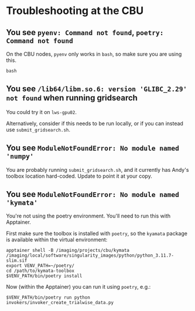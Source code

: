 # Troubleshooting at the CBU

## You see `pyenv: Command not found`, `poetry: Command not found`

On the CBU nodes, `pyenv` only works in `bash`, so make sure you are using this.
```
bash
```

## You see `/lib64/libm.so.6: version 'GLIBC_2.29' not found` when running gridsearch

You could try it on `lws-gpu02`.

Alternatively, consider if this needs to be run locally, or if you can instead use `submit_gridsearch.sh`. 

## You see `ModuleNotFoundError: No module named 'numpy'`

You are probably running `submit_gridsearch.sh`, and it currently has Andy's toolbox location hard-coded.
Update to point it at your copy.

## You see `ModuleNotFoundError: No module named 'kymata'`

You're not using the poetry environment.  You'll need to run this with Apptainer.

First make sure the toolbox is installed with `poetry`, so the `kyamata` package is available within the virtual environment:

```shell
apptainer shell -B /imaging/projects/cbu/kymata /imaging/local/software/singularity_images/python/python_3.11.7-slim.sif
export VENV_PATH=~/poetry/
cd /path/to/kymata-toolbox
$VENV_PATH/bin/poetry install
```
Now (within the Apptainer) you can run it using `poetry`, e.g.:
```shell
$VENV_PATH/bin/poetry run python invokers/invoker_create_trialwise_data.py
```
